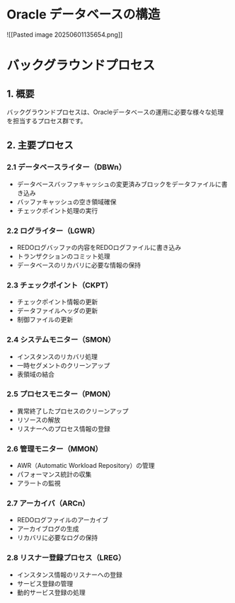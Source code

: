 # Oracle データベースの構造
![[Pasted image 20250601135654.png]]
# バックグラウンドプロセス

## 1. 概要
バックグラウンドプロセスは、Oracleデータベースの運用に必要な様々な処理を担当するプロセス群です。

## 2. 主要プロセス

### 2.1 データベースライター（DBWn）
- データベースバッファキャッシュの変更済みブロックをデータファイルに書き込み
- バッファキャッシュの空き領域確保
- チェックポイント処理の実行

### 2.2 ログライター（LGWR）
- REDOログバッファの内容をREDOログファイルに書き込み
- トランザクションのコミット処理
- データベースのリカバリに必要な情報の保持

### 2.3 チェックポイント（CKPT）
- チェックポイント情報の更新
- データファイルヘッダの更新
- 制御ファイルの更新

### 2.4 システムモニター（SMON）
- インスタンスのリカバリ処理
- 一時セグメントのクリーンアップ
- 表領域の結合

### 2.5 プロセスモニター（PMON）
- 異常終了したプロセスのクリーンアップ
- リソースの解放
- リスナーへのプロセス情報の登録

### 2.6 管理モニター（MMON）
- AWR（Automatic Workload Repository）の管理
- パフォーマンス統計の収集
- アラートの監視

### 2.7 アーカイバ（ARCn）
- REDOログファイルのアーカイブ
- アーカイブログの生成
- リカバリに必要なログの保持

### 2.8 リスナー登録プロセス（LREG）
- インスタンス情報のリスナーへの登録
- サービス登録の管理
- 動的サービス登録の処理

